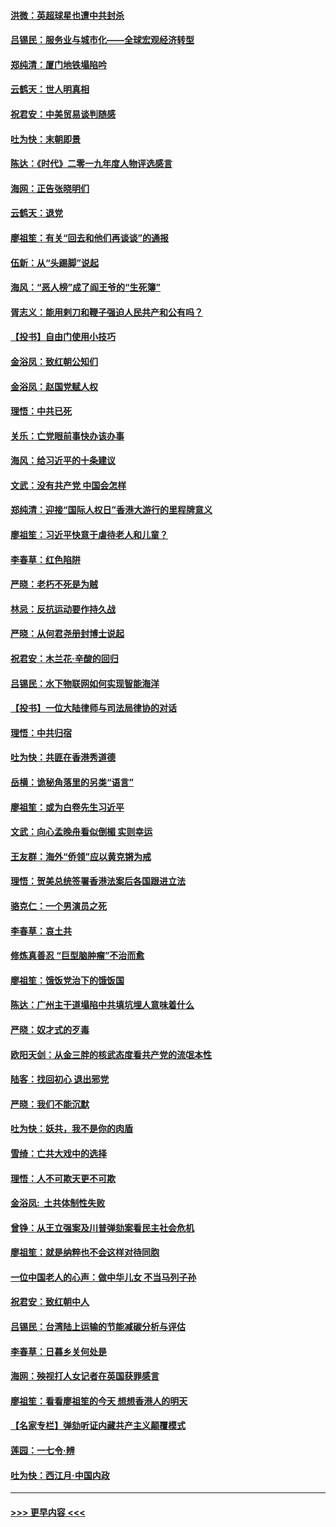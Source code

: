 #### [洪微：英超球星也遭中共封杀](../pages/nsc993/n11727243.md?t=12172022) 
#### [吕锡民：服务业与城市化——全球宏观经济转型](../pages/nsc993/n11725845.md?t=12172022) 
#### [郑纯清：厦门地铁塌陷吟](../pages/nsc993/n11725813.md?t=12172022) 
#### [云鹤天：世人明真相](../pages/nsc993/n11725621.md?t=12172022) 
#### [祝君安：中美贸易谈判随感](../pages/nsc993/n11725609.md?t=12172022) 
#### [吐为快：末朝即景](../pages/nsc993/n11723365.md?t=12172022) 
#### [陈达：《时代》二零一九年度人物评选感言](../pages/nsc993/n11723337.md?t=12172022) 
#### [海网：正告张晓明们](../pages/nsc993/n11723228.md?t=12172022) 
#### [云鹤天：退党](../pages/nsc993/n11723056.md?t=12172022) 
#### [廖祖笙：有关“回去和他们再谈谈”的通报](../pages/nsc993/n11722442.md?t=12172022) 
#### [伍新：从“头踢脚”说起](../pages/nsc993/n11722429.md?t=12172022) 
#### [海风：“恶人榜”成了阎王爷的“生死簿”](../pages/nsc993/n11722272.md?t=12172022) 
#### [胥志义：能用剌刀和鞭子强迫人民共产和公有吗？](../pages/nsc993/n11720569.md?t=12172022) 
#### [【投书】自由门使用小技巧](../pages/nsc993/n11720180.md?t=12172022) 
#### [金浴凤：致红朝公知们](../pages/nsc993/n11720563.md?t=12172022) 
#### [金浴凤：赵国党赋人权](../pages/nsc993/n11720533.md?t=12172022) 
#### [理悟：中共已死](../pages/nsc993/n11720233.md?t=12172022) 
#### [关乐：亡党眼前事快办该办事](../pages/nsc993/n11719160.md?t=12172022) 
#### [海风：给习近平的十条建议](../pages/nsc993/n11717616.md?t=12172022) 
#### [文武：没有共产党 中国会怎样](../pages/nsc993/n11717584.md?t=12172022) 
#### [郑纯清：迎接“国际人权日”香港大游行的里程牌意义](../pages/nsc993/n11717417.md?t=12172022) 
#### [廖祖笙：习近平快意于虐待老人和儿童？](../pages/nsc993/n11715313.md?t=12172022) 
#### [李春草：红色陷阱](../pages/nsc993/n11715029.md?t=12172022) 
#### [严晓：老朽不死是为贼](../pages/nsc993/n11712910.md?t=12172022) 
#### [林忌：反抗运动要作持久战](../pages/nsc993/n11712623.md?t=12172022) 
#### [严晓：从何君尧册封博士说起](../pages/nsc993/n11712465.md?t=12172022) 
#### [祝君安：木兰花·辛酸的回归](../pages/nsc993/n11712381.md?t=12172022) 
#### [吕锡民：水下物联网如何实现智能海洋](../pages/nsc993/n11711158.md?t=12172022) 
#### [【投书】一位大陆律师与司法局律协的对话](../pages/nsc993/n11709675.md?t=12172022) 
#### [理悟：中共归宿](../pages/nsc993/n11710059.md?t=12172022) 
#### [吐为快：共匪在香港秀道德](../pages/nsc993/n11709979.md?t=12172022) 
#### [岳横：诡秘角落里的另类“语言”](../pages/nsc993/n11709792.md?t=12172022) 
#### [廖祖笙：或为白卷先生习近平](../pages/nsc993/n11708330.md?t=12172022) 
#### [文武：向心孟晚舟看似倒楣 实则幸运](../pages/nsc993/n11708236.md?t=12172022) 
#### [王友群：海外“侨领”应以黄克锵为戒](../pages/nsc993/n11706176.md?t=12172022) 
#### [理悟：贺美总统签署香港法案后各国跟进立法](../pages/nsc993/n11706853.md?t=12172022) 
#### [骆克仁：一个男演员之死](../pages/nsc993/n11706677.md?t=12172022) 
#### [李春草：哀土共](../pages/nsc993/n11706255.md?t=12172022) 
#### [修炼真善忍 “巨型脑肿瘤”不治而愈](../pages/nsc993/n11705340.md?t=12172022) 
#### [廖祖笙：饿饭党治下的饿饭国](../pages/nsc993/n11705085.md?t=12172022) 
#### [陈达：广州主干道塌陷中共填坑埋人意味着什么](../pages/nsc993/n11705046.md?t=12172022) 
#### [严晓：奴才式的歹毒](../pages/nsc993/n11704826.md?t=12172022) 
#### [欧阳天剑：从金三胖的核武态度看共产党的流氓本性](../pages/nsc993/n11702238.md?t=12172022) 
#### [陆客：找回初心 退出邪党](../pages/nsc993/n11702213.md?t=12172022) 
#### [严晓：我们不能沉默](../pages/nsc993/n11702110.md?t=12172022) 
#### [吐为快：妖共，我不是你的肉盾](../pages/nsc993/n11701366.md?t=12172022) 
#### [雪绮：亡共大戏中的选择](../pages/nsc993/n11699922.md?t=12172022) 
#### [理悟：人不可欺天更不可欺](../pages/nsc993/n11699657.md?t=12172022) 
#### [金浴凤:  土共体制性失败](../pages/nsc993/n11699361.md?t=12172022) 
#### [曾铮：从王立强案及川普弹劾案看民主社会危机](../pages/nsc993/n11699318.md?t=12172022) 
#### [廖祖笙：就是纳粹也不会这样对待同胞](../pages/nsc993/n11697658.md?t=12172022) 
#### [一位中国老人的心声：做中华儿女 不当马列子孙](../pages/nsc993/n11697525.md?t=12172022) 
#### [祝君安：致红朝中人](../pages/nsc993/n11697518.md?t=12172022) 
#### [吕锡民：台湾陆上运输的节能减碳分析与评估](../pages/nsc993/n11694983.md?t=12172022) 
#### [李春草：日暮乡关何处是](../pages/nsc993/n11694805.md?t=12172022) 
#### [海网：殃视打人女记者在英国获罪感言](../pages/nsc993/n11693832.md?t=12172022) 
#### [廖祖笙：看看廖祖笙的今天 想想香港人的明天](../pages/nsc993/n11693707.md?t=12172022) 
#### [【名家专栏】弹劾听证内藏共产主义颠覆模式](../pages/nsc993/n11693563.md?t=12172022) 
#### [莲园：一七令‧辨](../pages/nsc993/n11692558.md?t=12172022) 
#### [吐为快：西江月·中国内政](../pages/nsc993/n11692071.md?t=12172022) 

----
#### [ >>> 更早内容 <<< ](../indexes/nsc993-earlier.md)
